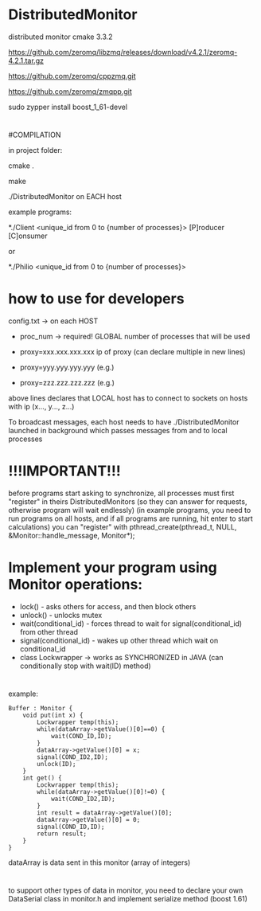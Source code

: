 # DistributedMonitor
distributed monitor
cmake 3.3.2

https://github.com/zeromq/libzmq/releases/download/v4.2.1/zeromq-4.2.1.tar.gz

https://github.com/zeromq/cppzmq.git

https://github.com/zeromq/zmqpp.git

sudo zypper install boost_1_61-devel
#
#COMPILATION

in project folder:

cmake .
 
make

./DistributedMonitor on EACH host


example programs:

*./Client <unique_id from 0 to {number of processes}> [P]roducer [C]onsumer

or

*./Philio <unique_id from 0 to {number of processes}>

#
# how to use for **developers**

config.txt -> on each HOST

* proc_num -> required! GLOBAL number of processes that will be used

* proxy=xxx.xxx.xxx.xxx ip of proxy (can declare multiple in new lines)

* proxy=yyy.yyy.yyy.yyy (e.g.)

* proxy=zzz.zzz.zzz.zzz (e.g.)

above lines declares that LOCAL host has to connect to sockets on hosts with ip 
(x..., y..., z...)

To broadcast messages, each host needs to have ./DistributedMonitor launched in background which passes messages from and to local processes

# !!!IMPORTANT!!! 
before programs start asking to synchronize, all processes must first "register" in theirs DistributedMonitors (so they can answer for requests, otherwise program will wait endlessly) (in example programs, you need to run programs on all hosts, and if all programs are running, hit enter to start calculations) 
you can "register" with pthread_create(pthread_t, NULL, &Monitor::handle_message, Monitor*);
#

# Implement your program using Monitor operations:
* lock() - asks others for access, and then block others
* unlock() - unlocks mutex
* wait(conditional_id) - forces thread to wait for signal(conditional_id) from other thread
* signal(conditional_id) - wakes up other thread which wait on conditional_id
* class Lockwrapper -> works as SYNCHRONIZED in JAVA (can conditionally stop 
with wait(ID) method)
#
example:
```
Buffer : Monitor {
	void put(int x) {
		Lockwrapper temp(this);
		while(dataArray->getValue()[0]==0) {
			wait(COND_ID,ID);
		}
		dataArray->getValue()[0] = x;
		signal(COND_ID2,ID);
		unlock(ID);
	}
	int get() {
		Lockwrapper temp(this);
		while(dataArray->getValue()[0]!=0) {
			wait(COND_ID2,ID);
		}
		int result = dataArray->getValue()[0];
		dataArray->getValue()[0] = 0;
		signal(COND_ID,ID);
		return result;
	}
}
```
 dataArray is data sent in this monitor (array of integers)

#
to support other types of data in monitor, you need to declare your own DataSerial class in monitor.h and implement serialize method (boost 1.61)

